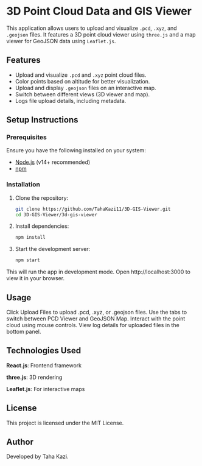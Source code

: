 # 3D Point Cloud Data and GIS Viewer

This application allows users to upload and visualize `.pcd`, `.xyz`, and `.geojson` files. It features a 3D point cloud viewer using `three.js` and a map viewer for GeoJSON data using `Leaflet.js`.

## Features
- Upload and visualize `.pcd` and `.xyz` point cloud files.
- Color points based on altitude for better visualization.
- Upload and display `.geojson` files on an interactive map.
- Switch between different views (3D viewer and map).
- Logs file upload details, including metadata.

## Setup Instructions

### Prerequisites
Ensure you have the following installed on your system:
- [Node.js](https://nodejs.org/) (v14+ recommended)
- [npm](https://www.npmjs.com/) 

### Installation

1. Clone the repository:
   ```sh
   git clone https://github.com/TahaKazi11/3D-GIS-Viewer.git
   cd 3D-GIS-Viewer/3d-gis-viewer  
   
2. Install dependencies:
   ```sh
   npm install

3. Start the development server:
   ```sh
   npm start

This will run the app in development mode. Open http://localhost:3000 to view it in your browser.

## Usage

Click Upload Files to upload .pcd, .xyz, or .geojson files.
Use the tabs to switch between PCD Viewer and GeoJSON Map.
Interact with the point cloud using mouse controls.
View log details for uploaded files in the bottom panel.

## Technologies Used
**React.js**: Frontend framework

**three.js**: 3D rendering

**Leaflet.js**: For interactive maps

## License
This project is licensed under the MIT License.

## Author
Developed by Taha Kazi.
